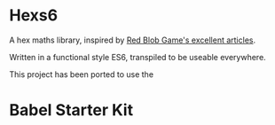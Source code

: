 # Hexs6
A hex maths library, inspired by [Red Blob Game's excellent articles](http://www.redblobgames.com/grids/hexagons/). 

Written in a functional style ES6, transpiled to be useable everywhere.

This project has been ported to use the
# Babel Starter Kit